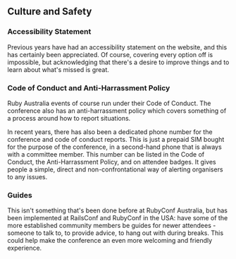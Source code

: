 ## Culture and Safety

### Accessibility Statement

Previous years have had an accessibility statement on the website, and this has certainly been appreciated. Of course, covering every option off is impossible, but acknowledging that there's a desire to improve things and to learn about what's missed is great.

### Code of Conduct and Anti-Harrassment Policy

Ruby Australia events of course run under their Code of Conduct. The conference also has an anti-harrassment policy which covers something of a process around how to report situations.

In recent years, there has also been a dedicated phone number for the conference and code of conduct reports. This is just a prepaid SIM bought for the purpose of the conference, in a second-hand phone that is always with a committee member. This number can be listed in the Code of Conduct, the Anti-Harrassment Policy, and on attendee badges. It gives people a simple, direct and non-confrontational way of alerting organisers to any issues.

### Guides

This isn't something that's been done before at RubyConf Australia, but has been implemented at RailsConf and RubyConf in the USA: have some of the more established community members be guides for newer attendees - someone to talk to, to provide advice, to hang out with during breaks. This could help make the conference an even more welcoming and friendly experience.
